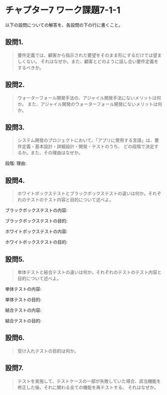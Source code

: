 # チャプター7 ワーク課題7-1-1
以下の設問についての解答を、各設問の下の行に書くこと。

## 設問1.
> 要件定義では、顧客から指示された要望をそのまま形にするだけでは望ましくない。
> それはなぜか。また、顧客とどのように話し合い要件定義をするべきか。



## 設問2.
> ウォーターフォール開発手法の、アジャイル開発手法にないメリットは何か。
> また、アジャイル開発のウォーターフォール開発にないメリットは何か。



## 設問3.
> システム開発のプロジェクトにおいて、「アプリに使用する言語」は、要件定義・基本設計・詳細設計・開発・テストのうち、
> どの段階で決定するか。また、その理由はなぜか。

段階:
理由:


## 設問4.
> ホワイトボックステストとブラックボックステストの違いは何か。それぞれのテストのテスト内容と目的について述べよ。

ブラックボックステストの内容:


ブラックボックステストの目的:


ホワイトボックステストの内容:


ホワイトボックステストの目的:


## 設問5.
> 単体テストと結合テストの違いは何か。それぞれのテストのテスト内容と目的について述べよ。

単体テストの内容:


単体テストの目的:


結合テストの内容:


結合テストの目的:


## 設問6.
> 受け入れテストの目的は何か。


## 設問7.
> テストを実施して、テストケースの一部が失敗していた場合、該当機能を修正した後、それに関わる全ての機能を再テストする。
> それはなぜか。

